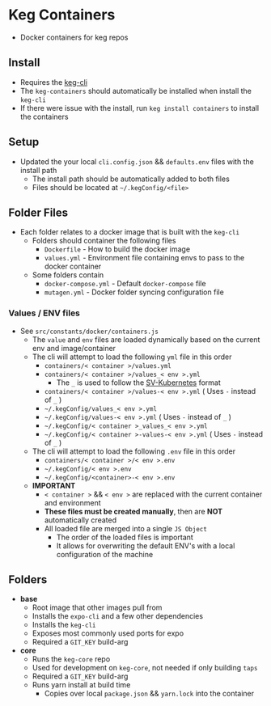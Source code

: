 # Keg Containers
* Docker containers for keg repos

## Install
* Requires the [keg-cli](keg-cli-url.com)
* The `keg-containers` should automatically be installed when install the `keg-cli`
* If there were issue with the install, run `keg install containers` to install the containers

## Setup
* Updated the your local `cli.config.json` && `defaults.env` files with the install path
  * The install path should be automatically added to both files
  * Files should be located at `~/.kegConfig/<file>`

## Folder Files
* Each folder relates to a docker image that is built with the `keg-cli`
  * Folders should container the following files
    * `Dockerfile` - How to build the docker image
    * `values.yml` - Environment file containing envs to pass to the docker container
  * Some folders contain
    * `docker-compose.yml` - Default `docker-compose` file
    * `mutagen.yml` - Docker folder syncing configuration file

### Values / ENV files
* See `src/constants/docker/containers.js`
  * The `value` and `env` files are loaded dynamically based on the current env and image/container
  * The cli will attempt to load the following `yml` file in this order
    * `containers/< container >/values.yml`
    * `containers/< container >/values_< env >.yml`
      * The `_` is used to follow the [SV-Kubernetes](https://github.com/simpleviewinc/sv-kubernetes) format 
    * `containers/< container >/values-< env >.yml` ( Uses `-` instead of `_` )
    * `~/.kegConfig/values_< env >.yml`
    * `~/.kegConfig/values-< env >.yml` ( Uses `-` instead of `_` )
    * `~/.kegConfig/< container >_values_< env >.yml`
    * `~/.kegConfig/< container >-values-< env >.yml` ( Uses `-` instead of `_` )
  * The cli will attempt to load the following `.env` file in this order
    * `containers/< container >/< env >.env`
    * `~/.kegConfig/< env >.env`
    * `~/.kegConfig/<container>-< env >.env`
  * **IMPORTANT**
    * `< container >` && `< env >` are replaced with the current container and environment
    * **These files must be created manually**, then are **NOT** automatically created
    * All loaded file are merged into a single `JS Object`
      * The order of the loaded files is important
      * It allows for overwriting the default ENV's with a local configuration of the machine

## Folders
* **base**
  * Root image that other images pull from
  * Installs the `expo-cli` and a few other dependencies
  * Installs the `keg-cli` 
  * Exposes most commonly used ports for expo
  * Required a `GIT_KEY` build-arg
* **core**
  * Runs the `keg-core` repo
  * Used for development on `keg-core`, not needed if only building `taps`
  * Required a `GIT_KEY` build-arg
  * Runs yarn install at build time
    * Copies over local `package.json` && `yarn.lock` into the container




